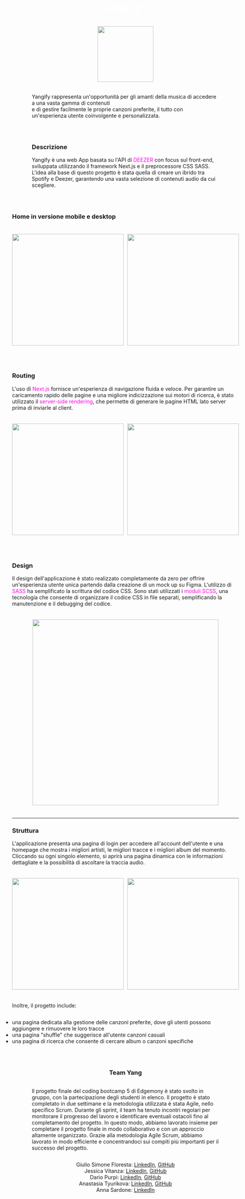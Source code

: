 <body
  >
    <div
      style="
        display: flex;
        align-items: center;
        justify-content: center;
        flex-direction: column;"
>
      
<div style="display: flex; gap: 10px;  flex-direction: column;
        align-items: center; justify-content: center;">
      <h1  align="left" style="color: white;"> <strong>YANG</strong>IFY</h1>
     <img align="center" src="https://i.postimg.cc/qRtkcPjH/logo.png" style="width: 150px;" /> 

</div> 
  
<br>
  
<p  align="left"> Yangify rappresenta un'opportunità per gli amanti della musica di accedere a una vasta gamma di contenuti <br> e di gestire facilmente le proprie canzoni preferite, il tutto con un'esperienza utente coinvolgente e personalizzata.</p>

<hr>

<div>
    <h3 align="left">Descrizione</h3>
   <p align="left" > Yangify è una web App basata su l'API di <a style='color: rgb(255, 0, 230); text-decoration: none'href='https://developers.deezer.com/login?redirect=/api' target='_blank' >DEEZER</a> con focus sul front-end, sviluppata utilizzando il framework Next.js e il preprocessore CSS SASS. <br>
            L'idea alla base di questo progetto è stata quella di creare un ibrido tra Spotify e Deezer, garantendo una vasta selezione di contenuti audio da cui scegliere.
        </p>
</div>       
      
      
      
     
<hr>

<div>
    <h3 align="left">Home in versione mobile e desktop</h3>
  <div style="display: flex; gap: 10px;  flex-direction: row;
        align-items: center; justify-content: center;">
<img src='https://i.postimg.cc/SNCBhSJv/Schermata-2023-02-24-alle-14-43-06-removebg-preview.png'  style="height: 300px; padding: 20px 0;" />
  <img src='https://i.postimg.cc/VLTLvLRB/Schermata-2023-02-24-alle-14-43-17-removebg-preview.png'  style="height: 300px; padding: 20px 0;" />
</div>
</div>      
      
<hr>
      
<div>
    <h3 align="left">Routing</h3>
  <p align="left">L'uso di <span style='color: rgb(255, 0, 230);'> Next.js</span> fornisce un'esperienza di navigazione fluida e veloce. Per garantire un caricamento rapido delle pagine e una migliore indicizzazione sui motori di ricerca, è stato utilizzato il <span style='color: rgb(255, 0, 230);'> server-side rendering</span>, che permette di generare le pagine HTML lato server prima di inviarle al client.  </p>
  <div style="display: flex; gap: 10px; flex-direction: row;
        align-items: center; justify-content: center;">
 <img src='https://i.postimg.cc/cJ9jm6br/Schermata-2023-02-24-alle-14-46-09-removebg-preview.png'  style="height: 300px; padding: 20px 0;" />
  <img src='https://i.postimg.cc/B6qMF3gM/Schermata-2023-02-24-alle-14-45-58-removebg-preview.png'  style="height: 300px; padding: 20px 0;" /> 
</div>
</div>

<hr>


<div>
<h3 align="left">Design</h3>
 <p align="left">Il design dell'applicazione è stato realizzato completamente da zero per offrire un'esperienza utente unica partendo dalla creazione di un mock up su Figma. L'utilizzo di <span style='color: rgb(255, 0, 230);'> SASS</span> ha semplificato la scrittura del codice CSS. Sono stati utilizzati i <span style='color: rgb(255, 0, 230);'> moduli SCSS</span>, una tecnologia che consente di organizzare il codice CSS in file separati, semplificando la manutenzione e il debugging del codice.</p>  
 <div style="display: flex; flex-direction: row;
        align-items: center; justify-content: center; ">
<img src='https://i.postimg.cc/3rL0YhDY/Schermata-2023-02-24-alle-15-05-29.png'  style="height: 500px; padding: 20px 0;" />
</div>  
        
<hr>

<div>
    <h3 align="left">Struttura</h3>
  <p align="left">L'applicazione presenta una pagina di login per accedere all'account dell'utente e una homepage che mostra i migliori artisti, le migliori tracce e i migliori album del momento. Cliccando su ogni singolo elemento, si aprirà una pagina dinamica con le informazioni dettagliate e la possibilità di ascoltare la traccia audio. </p>
  <div style="display: flex; flex-direction: row;
        align-items: center; gap: 10px;  justify-content: center;">
   <img src='https://i.postimg.cc/QdVc7t16/Schermata-2023-02-24-alle-14-46-53-removebg-preview.png'  style="height: 300px; padding: 20px 0;" />
  <img src='https://i.postimg.cc/ZR2HMNmD/Schermata-2023-02-24-alle-14-47-04-removebg-preview.png'  style="height: 300px; padding: 20px 0;" />
</div> 
</div>
<div style='display: flex; flex-direction: column; align-items: flex-start;'>
<p>Inoltre, il progetto include: </p>
<ul style="padding: 0px; text-align: left;">
        <li> una pagina dedicata alla gestione delle canzoni preferite, dove gli utenti possono aggiungere e rimuovere le loro tracce</li>
        <li> una pagina "shuffle" che suggerisce all'utente canzoni casuali</li>
        <li> una pagina di ricerca che consente di cercare album o canzoni specifiche</li>
    </ul> 
  </div>
</div>
 

   <hr>
      
   <div style="display: flex; flex-direction: column;  align-items: center;">
      <h3>Team Yang</h3>
     <p>
       Il progetto finale del coding bootcamp 5 di Edgemony è stato svolto in gruppo, con la partecipazione degli studenti in elenco. Il progetto è stato completato in due settimane e la metodologia utilizzata è stata Agile, nello specifico Scrum.
Durante gli sprint, il team ha tenuto incontri regolari per monitorare il progresso del lavoro e identificare eventuali ostacoli fino al completamento del progetto.
In questo modo, abbiamo lavorato insieme per completare il progetto finale in modo collaborativo e con un approccio altamente organizzato. Grazie alla metodologia Agile Scrum, abbiamo lavorato in modo efficiente e concentrandoci sui compiti più importanti per il successo del progetto.
     </p>
      <ul style="list-style-type: none; padding: 0px; text-align: center;">
        <li>Giulio Simone Floresta:  <a href="https://www.linkedin.com/in/giuliosimonefloresta/"  target="_blank">LinkedIn</a>,  <a href="https://github.com/flgisimone"  target="_blank">GitHub</a></li>
        <li>Jessica Vitanza:  <a href="https://www.linkedin.com/in/jessica-vitanza/"  target="_blank">LinkedIn</a>,  <a href="https://github.com/JessicaVitanza"  target="_blank">GitHub</a></li>
        <li>Dario Purpi:  <a href="https://www.linkedin.com/in/dario-purpi/"  target="_blank">LinkedIn</a>,  <a href="https://github.com/Dariopurpi"  target="_blank">GitHub</a></li>
        <li>Anastasia Tyurikova:  <a href="https://www.linkedin.com/in/anastasia-tyurikova/"  target="_blank">LinkedIn</a>,  <a href="https://github.com/momonastia"  target="_blank">GitHub</a></li>
        <li>Anna Sardone:  <a href="https://www.linkedin.com/in/anna-sardone-7416ba2b/"  target="_blank">LinkedIn</a></li>
      </ul>
    </div>
  </body>
